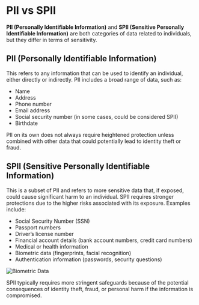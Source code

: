 # PII vs SPII

**PII (Personally Identifiable Information)** and **SPII (Sensitive Personally Identifiable Information)** are both categories of data related to individuals, but they differ in terms of sensitivity.

## PII (Personally Identifiable Information)
This refers to any information that can be used to identify an individual, either directly or indirectly. PII includes a broad range of data, such as:
- Name
- Address
- Phone number
- Email address
- Social security number (in some cases, could be considered SPII)
- Birthdate

PII on its own does not always require heightened protection unless combined with other data that could potentially lead to identity theft or fraud.

## SPII (Sensitive Personally Identifiable Information)
This is a subset of PII and refers to more sensitive data that, if exposed, could cause significant harm to an individual. SPII requires stronger protections due to the higher risks associated with its exposure. Examples include:
- Social Security Number (SSN)
- Passport numbers
- Driver’s license number
- Financial account details (bank account numbers, credit card numbers)
- Medical or health information
- Biometric data (fingerprints, facial recognition)
- Authentication information (passwords, security questions)

![Biometric Data](https://i.pinimg.com/736x/64/25/b2/6425b20c955da8a94efc18b40a6e393c.jpg)

SPII typically requires more stringent safeguards because of the potential consequences of identity theft, fraud, or personal harm if the information is compromised.

